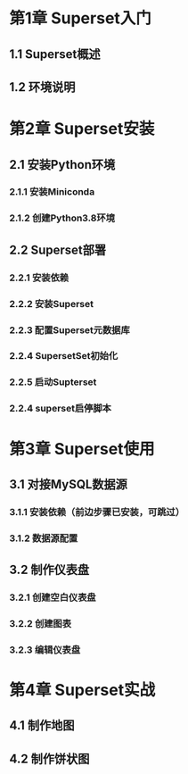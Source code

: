 # 第1章 Superset入门
## 1.1 Superset概述
## 1.2 环境说明
# 第2章 Superset安装
## 2.1 安装Python环境
### 2.1.1 安装Miniconda
### 2.1.2 创建Python3.8环境
## 2.2 Superset部署
### 2.2.1 安装依赖
### 2.2.2 安装Superset
### 2.2.3 配置Superset元数据库
### 2.2.4 SupersetSet初始化
### 2.2.5 启动Supterset
### 2.2.4 superset启停脚本
# 第3章 Superset使用
## 3.1 对接MySQL数据源
### 3.1.1 安装依赖（前边步骤已安装，可跳过）
### 3.1.2 数据源配置
## 3.2 制作仪表盘
### 3.2.1 创建空白仪表盘
### 3.2.2 创建图表
### 3.2.3 编辑仪表盘
# 第4章 Superset实战
## 4.1 制作地图
## 4.2 制作饼状图

